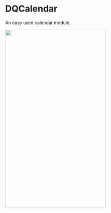 DQCalendar
==========

An easy used calendar module.


<img src="http://anyimage.qiniudn.com/IMG_1483.PNG" style="width:320 ; height:568">
 
